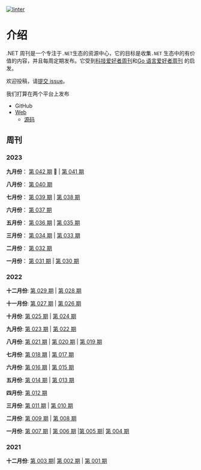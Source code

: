 [![linter](<https://dev.azure.com/tindi/DotNETWeekly/_apis/build/status/DotNETWeekly-io.DotNetWeekly%20(1)?branchName=master>)](https://dev.azure.com/tindi/DotNETWeekly/_build/latest?definitionId=10&branchName=master)

# 介绍

.NET 周刊是一个专注于`.NET`生态的资源中心，它的目标是收集`.NET` 生态中的有价值的内容，并且每周定期发布。它受到[科技爱好者周刊](https://github.com/ruanyf/weekly)和[Go 语言爱好者周刊](https://github.com/polaris1119/golangweekly) 的启发。

欢迎投稿，请[提交 issue](https://github.com/DotNETWeekly-io/DotNetWeekly/issues)。

我们打算在两个平台上发布

- GitHub
- [Web](https://dotnetweekly.azurewebsites.net/)
  - [源码](https://github.com/DotNETWeekly-io/DotNetWeeklyWeb)

## 周刊

### 2023

**九月份**： [第 042 期](docs/episode-042.md) :high_brightness: | [第 041 期](docs/episode-041.md)

**八月份**： [第 040 期](docs/episode-040.md)

**七月份**： [第 039 期](docs/episode-039.md) | [第 038 期](docs/episode-038.md) 

**六月份**： [第 037 期](docs/episode-037.md)

**五月份**： [第 036 期](docs/episode-036.md) | [第 035 期](docs/episode-035.md)

**三月份**： [第 034 期](docs/episode-034.md) | [第 033 期](docs/episode-033.md)

**二月份**： [第 032 期](docs/episode-032.md)

**一月份**： [第 031 期](docs/episode-031.md) | [第 030 期](docs/episode-030.md)

### 2022

**十二月份**: [第 029 期](docs/episode-029.md) | [第 028 期](docs/episode-028.md)

**十一月份**: [第 027 期](docs/episode-027.md) | [第 026 期](docs/episode-026.md)

**十月份**: [第 025 期](docs/episode-025.md) | [第 024 期](docs/episode-024.md)

**九月份**: [第 023 期](docs/episode-023.md) | [第 022 期](docs/episode-022.md)

**八月份**: [第 021 期](docs/episode-021.md) | [第 020 期](docs/episode-020.md) | [第 019 期](docs/episode-019.md)

**七月份**: [第 018 期](docs/episode-018.md) | [第 017 期](docs/episode-017.md)

**六月份**: [第 016 期](docs/episode-016.md) | [第 015 期](docs/episode-015.md)

**五月份**: [第 014 期](docs/episode-014.md) | [第 013 期](docs/episode-013.md)

**四月份**: [第 012 期](docs/episode-012.md)

**三月份**: [第 011 期](docs/episode-011.md) | [第 010 期](docs/episode-010.md)

**二月份**: [第 009 期](docs/episode-009.md) | [第 008 期](docs/episode-008.md)

**一月份**: [第 007 期](docs/episode-007.md) | [第 006 期](docs/episode-006.md) |[第 005 期](docs/episode-005.md)| [第 004 期](docs/episode-004.md)

### 2021

**十二月份**: [第 003 期](docs/episode-003.md)| [第 002 期](docs/episode-002.md) | [第 001 期](docs/episode-001.md)
